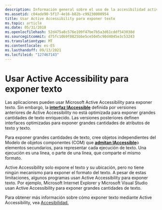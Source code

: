 ```yaml
---
description: Información general sobre el uso de la accesibilidad activa para exponer texto.
ms.assetid: c04ade90-5f17-4e16-b82b-c99230000954
title: Usar Active Accessibility para exponer texto
ms.topic: article
ms.date: 05/31/2018
ms.openlocfilehash: 52d475a8c576e109f47be7b5a3d61cddf543038d
ms.sourcegitcommit: d75fc10b9f0825bbe5ce5045c90d4045e3c53243
ms.translationtype: MT
ms.contentlocale: es-ES
ms.lasthandoff: 09/13/2021
ms.locfileid: "127467143"
---
```

# <a name="using-active-accessibility-to-expose-text"></a>Usar Active Accessibility para exponer texto

Las aplicaciones pueden usar Microsoft Active Accessibility para exponer texto. Sin embargo, la [**interfaz IAccessible**](/windows/win32/api/oleacc/nn-oleacc-iaccessible) definida por versiones anteriores de Active Accessibility no está optimizada para exponer grandes cantidades de texto enriquecido. Las versiones posteriores definen interfaces optimizadas para exponer grandes cantidades de atributos de texto y texto.

Para exponer grandes cantidades de texto, cree objetos independientes del Modelo de objetos componentes (COM) que [**admitan IAccessible**](/windows/win32/api/oleacc/nn-oleacc-iaccessible)o elementos secundarios, para representar cada ejecución de texto. Una ejecución es una línea, o parte de una línea, que comparte el mismo formato.

Active Accessibility solo expone el texto y su ubicación, pero no tiene ningún mecanismo para exponer el formato del texto. A pesar de estas limitaciones, algunos programas usan Active Accessibility para exponer texto. Por ejemplo, Microsoft Internet Explorer y Microsoft Visual Studio usan Active Accessibility para exponer grandes cantidades de texto.

Para obtener más información sobre cómo exponer texto mediante Active Accessibility, vea [Accesibilidad.](../accessibility/accessibility.md)

 

 
